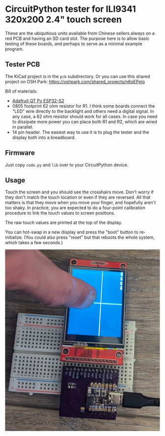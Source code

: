 # CircuitPython tester for ILI9341 320x200 2.4" touch screen

These are the ubiquitious units available from Chinese sellers always on a red PCB and having an SD card slot.  The purpose here is to allow basic testing of these boards, and perhaps to serve as a minimal example program.

## Tester PCB

The KiCad project is in the `pcb` subdirectory.  Or you can use this shared project on OSH Park: https://oshpark.com/shared_projects/n6qEPelo

Bill of materials:
* [Adafruit QT Py ESP32-S2](https://www.adafruit.com/product/5325)
* 0805 footprint 62 ohm resistor for R1.  I think some boards connect the "LED" wire directly to the
backlight and others need a digital signal.  In any case, a 62 ohm resistor should work for all cases.  In case you need to dissipate more power you can place both R1 and R2, which are wired in parallel.
* 14 pin header.  The easiest way to use it is to plug the tester and the display both into a
breadboard.

## Firmware

Just copy `code.py` and `lib` over to your CircuitPython device.

## Usage

Touch the screen and you should see the crosshairs move.  Don't worry if they don't match the touch location or even if they are reversed.  All that matters is that they move when you move your finger, and hopefully aren't too shaky.  In practice, you are expected to do a four-point calibration procedure to link the touch values to screen positions.

The raw touch values are printed at the top of the display.

You can hot-swap in a new display and press the "boot" button to re-initialize.  (You could also press "reset" but that reboots the whole system, which takes a few seconds.)

![Tester and display on breadboard](breadboard.jpg)
